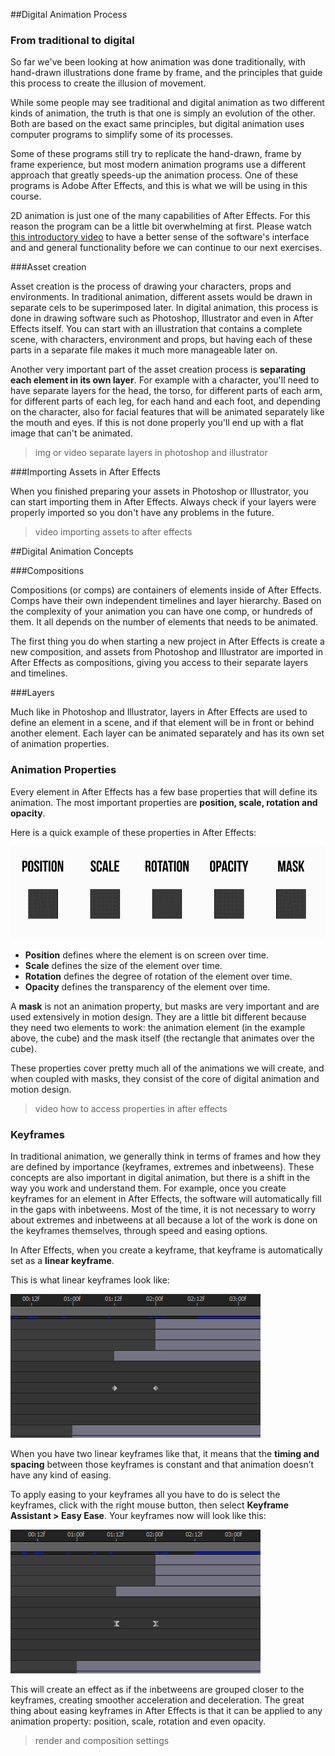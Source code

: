 ##Digital Animation Process

### From traditional to digital

So far we've been looking at how animation was done traditionally, with hand-drawn illustrations done frame by frame, and the principles that guide this process to create the illusion of movement.

While some people may see traditional and digital animation as two different kinds of animation, the truth is that one is simply an evolution of the other. Both are based on the exact same principles, but digital animation uses computer programs to simplify some of its processes.

Some of these programs still try to replicate the hand-drawn, frame by frame experience, but most modern animation programs use a different approach that greatly speeds-up the animation process. One of these programs is Adobe After Effects, and this is what we will be using in this course.

2D animation is just one of the many capabilities of After Effects. For this reason the program can be a little bit overwhelming at first. Please watch [this introductory video](https://helpx.adobe.com/after-effects/how-to/aftereffects-workflow-terminology.html) to have a better sense of the software's interface and and general functionality before we can continue to our next exercises.

###Asset creation

Asset creation is the process of drawing your characters, props and environments. In traditional animation, different assets would be drawn in separate cels to be superimposed later. In digital animation, this process is done in drawing software such as Photoshop, Illustrator and even in After Effects itself. You can start with an illustration that contains a complete scene, with characters, environment and props, but having each of these parts in a separate file makes it much more manageable later on.

Another very important part of the asset creation process is **separating each element in its own layer**. For example with a character, you'll need to have separate layers for the head, the torso, for different parts of each arm, for different parts of each leg, for each hand and each foot, and depending on the character, also for facial features that will be animated separately like the mouth and eyes. If this is not done properly you'll end up with a flat image that can't be animated.

>img or video separate layers in photoshop and illustrator


###Importing Assets in After Effects

When you finished preparing your assets in Photoshop or Illustrator, you can start importing them in After Effects. Always check if your layers were properly imported so you don't have any problems in the future.

>video importing assets to after effects

##Digital Animation Concepts

###Compositions

Compositions (or comps) are containers of elements inside of After Effects. Comps have their own independent timelines and layer hierarchy. Based on the complexity of your animation you can have one comp, or hundreds of them. It all depends on the number of elements that needs to be animated.

The first thing you do when starting a new project in After Effects is create a new composition, and assets from Photoshop and Illustrator are imported in After Effects as compositions, giving you access to their separate layers and timelines.

###Layers

Much like in Photoshop and Illustrator, layers in After Effects are used to define an element in a scene, and if that element will be in front or behind another element. Each layer can be animated separately and has its own set of animation properties.


### Animation Properties

Every element in After Effects has a few base properties that will define its animation. The most important properties are **position, scale, rotation and opacity**.

Here is a quick example of these properties in After Effects:

![](/assets/unit2/anim_properties.gif)

- **Position** defines where the element is on screen over time.
- **Scale** defines the size of the element over time.
- **Rotation** defines the degree of rotation of the element over time.
- **Opacity** defines the transparency of the element over time.

A **mask** is not an animation property, but masks are very important and are used extensively in motion design. They are a little bit different because they need two elements to work: the animation element (in the example above, the cube) and the mask itself (the rectangle that animates over the cube).

These properties cover pretty much all of the animations we will create, and when coupled with masks, they consist of the core of digital animation and motion design.

> video how to access properties in after effects

### Keyframes

In traditional animation, we generally think in terms of frames and how they are defined by importance (keyframes, extremes and inbetweens). These concepts are also important in digital animation, but there is a shift in the way you work and understand them. For example, once you create keyframes for an element in After Effects, the software will automatically fill in the gaps with inbetweens. Most of the time, it is not necessary to worry about extremes and inbetweens at all because a lot of the work is done on the keyframes themselves, through speed and easing options.

In After Effects, when you create a keyframe, that keyframe is automatically set as a **linear keyframe**.   

This is what linear keyframes look like:

![](/assets/unit2/linear_keys.jpg)

When you have two linear keyframes like that, it means that the **timing and spacing** between those keyframes is constant and that animation doesn’t have any kind of easing.

To apply easing to your keyframes all you have to do is select the keyframes, click with the right mouse button, then select **Keyframe Assistant > Easy Ease**. Your keyframes now will look like this:

![](/assets/unit2/ease_keys.jpg)

This will create an effect as if the inbetweens are grouped closer to the keyframes, creating smoother acceleration and deceleration. The great thing about easing keyframes in After Effects is that it can be applied to any animation property: position, scale, rotation and even opacity.

>render and composition settings


